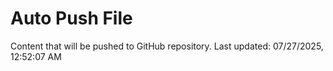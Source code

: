 # Auto Push File

Content that will be pushed to GitHub repository.
Last updated: 07/27/2025, 12:52:07 AM